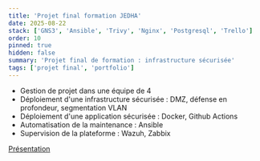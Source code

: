 ```yaml
---
title: 'Projet final formation JEDHA'
date: 2025-08-22
stack: ['GNS3', 'Ansible', 'Trivy', 'Nginx', 'Postgresql', 'Trello']
order: 10
pinned: true
hidden: false
summary: 'Projet final de formation : infrastructure sécurisée'
tags: ['projet final', 'portfolio']
---
```


- Gestion de projet dans une équipe de 4
- Déploiement d'une infrastructure sécurisée : DMZ, défense en profondeur, segmentation VLAN
- Déploiement d'une application sécurisée : Docker, Github Actions
- Automatisation de la maintenance : Ansible
- Supervision de la plateforme : Wazuh, Zabbix

[Présentation](../LGMS/LGMS_DemoDay_Final.pdf)
